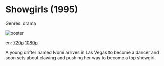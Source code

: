 # Showgirls (1995)

Genres: drama

![poster](http://image.tmdb.org/t/p/w500/7O2SxrsXYaGFZ5cZgJF0Ab5SV5J.jpg)

en:
  [720p](magnet:?xt=urn:btih:23A55EAF185A672A325EE0ECA1E0433A4EC61733&tr=udp://glotorrents.pw:6969/announce&tr=udp://tracker.opentrackr.org:1337/announce&tr=udp://torrent.gresille.org:80/announce&tr=udp://tracker.openbittorrent.com:80&tr=udp://tracker.coppersurfer.tk:6969&tr=udp://tracker.leechers-paradise.org:6969&tr=udp://p4p.arenabg.ch:1337&tr=udp://tracker.internetwarriors.net:1337)
  [1080p](magnet:?xt=urn:btih:95D98C7A5704458C0019DD5BAC04FEC3F1D9B0F8&tr=udp://glotorrents.pw:6969/announce&tr=udp://tracker.opentrackr.org:1337/announce&tr=udp://torrent.gresille.org:80/announce&tr=udp://tracker.openbittorrent.com:80&tr=udp://tracker.coppersurfer.tk:6969&tr=udp://tracker.leechers-paradise.org:6969&tr=udp://p4p.arenabg.ch:1337&tr=udp://tracker.internetwarriors.net:1337)
  


A young drifter named Nomi arrives in Las Vegas to become a dancer and soon sets about clawing and pushing her way to become a top showgirl.